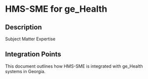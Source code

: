 # HMS-SME for ge_Health

## Description

Subject Matter Expertise

## Integration Points

This document outlines how HMS-SME is integrated with ge_Health systems in Georgia.
